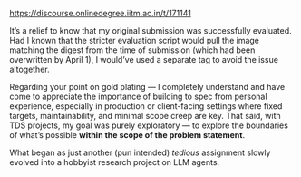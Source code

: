 https://discourse.onlinedegree.iitm.ac.in/t/171141

It’s a relief to know that my original submission was successfully evaluated. Had I known that the stricter evaluation script would pull the image matching the digest from the time of submission (which had been overwritten by April 1), I would’ve used a separate tag to avoid the issue altogether.</p>
<p>Regarding your point on gold plating — I completely understand and have come to appreciate the importance of building to spec from personal experience, especially in production or client-facing settings where fixed targets, maintainability, and minimal scope creep are key. That said, with TDS projects, my goal was purely exploratory — to explore the boundaries of what’s possible <strong>within the scope of the problem statement</strong>.</p>
<p>What began as just another (pun intended) <em>tedious</em> assignment slowly evolved into a hobbyist research project on LLM agents.